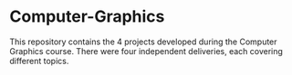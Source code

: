 # Computer-Graphics
This repository contains the 4 projects developed during the Computer Graphics course.
There were four independent deliveries, each covering different topics.
